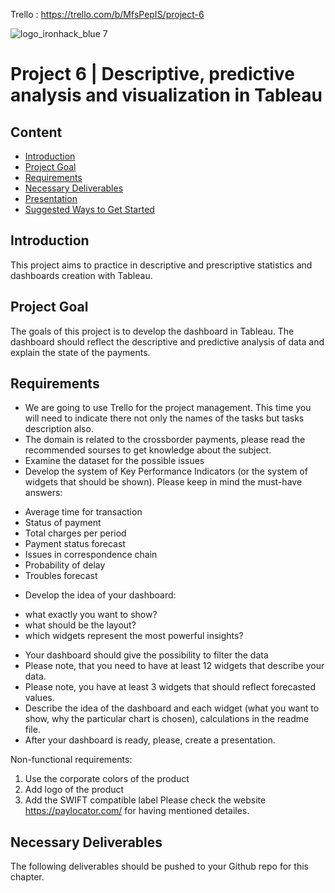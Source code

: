Trello : https://trello.com/b/MfsPepIS/project-6

![logo_ironhack_blue 7](https://user-images.githubusercontent.com/23629340/40541063-a07a0a8a-601a-11e8-91b5-2f13e4e6b441.png)

# Project 6 | Descriptive, predictive analysis and visualization in Tableau



## Content
- [Introduction](#introduction)
- [Project Goal](#project-goal)
- [Requirements](#requirements)
- [Necessary Deliverables](#necessary-deliverables)
- [Presentation](#presentation)
- [Suggested Ways to Get Started](#suggested-ways-to-get-started)


## Introduction

This project aims to practice in descriptive and prescriptive statistics  and dashboards creation with Tableau.




## Project Goal
The goals of this project is to develop the dashboard in Tableau. 
The dashboard should reflect the descriptive and predictive analysis of data and explain the state of the payments.




## Requirements


* We are going to use Trello for the project management. This time you will need to indicate there not only the names of the tasks but tasks description also. 
* The domain is related to the crossborder payments, please read the recommended sourses to get knowledge about the subject.
* Examine the dataset for the possible issues
* Develop the system of Key Performance Indicators (or the system of widgets that should be shown). Please keep in mind the must-have answers:
- Average time for transaction
- Status of payment
- Total charges per period
- Payment status forecast
- Issues in correspondence chain
- Probability of delay
- Troubles forecast
* Develop the idea of your dashboard:
 - what exactly you want to show?
 - what should be the layout?
 - which widgets represent the most powerful insights?
* Your dashboard should give the possibility to filter the data
* Please note, that you need to have at least 12 widgets that describe your data.
* Please note, you have at least 3 widgets that should reflect forecasted values.
* Describe the idea of the dashboard and each widget (what you want to show, why the particular chart is chosen), calculations in the readme file.
* After your dashboard is ready, please, create a presentation.

Non-functional requirements:
1. Use the corporate colors of the product
2. Add logo of the product
3. Add the SWIFT compatible label
Please check the website https://paylocator.com/ for having mentioned detailes.

## Necessary Deliverables

The following deliverables should be pushed to your Github repo for this chapter.
